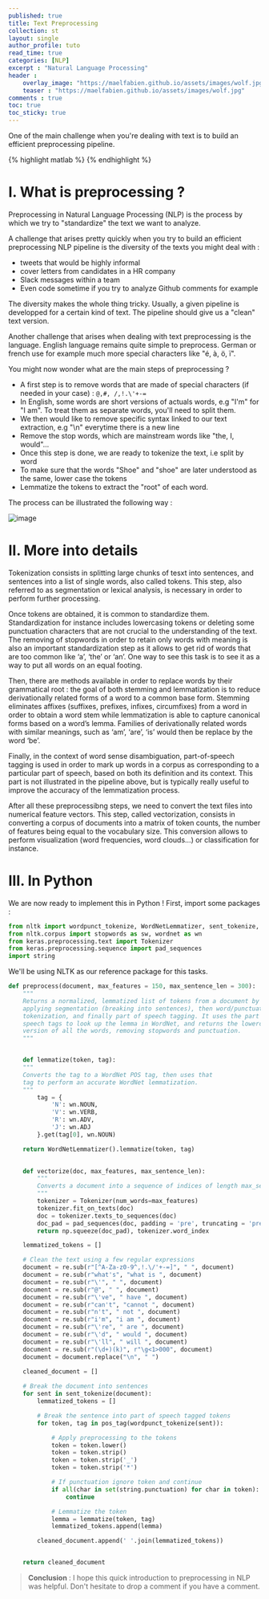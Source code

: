 ```yaml
---
published: true
title: Text Preprocessing
collection: st
layout: single
author_profile: tuto
read_time: true
categories: [NLP]
excerpt : "Natural Language Processing"
header :
    overlay_image: "https://maelfabien.github.io/assets/images/wolf.jpg"
    teaser : "https://maelfabien.github.io/assets/images/wolf.jpg"
comments : true
toc: true
toc_sticky: true
---
```


One of the main challenge when you're dealing with text is to build an efficient preprocessing pipeline.

<script type="text/javascript" async
    src="https://cdn.mathjax.org/mathjax/latest/MathJax.js?config=TeX-MML-AM_CHTML">
</script>

{% highlight matlab %}
{% endhighlight %}

# I. What is preprocessing ?

Preprocessing in Natural Language Processing (NLP) is the process by which we try to "standardize" the text we want to analyze.

A challenge that arises pretty quickly when you try to build an efficient preprocessing NLP pipeline is the diversity of the texts you might deal with :
- tweets that would be highly informal
- cover letters from candidates in a HR company
- Slack messages within a team
- Even code sometime if you try to analyze Github comments for example

The diversity makes the whole thing tricky. Usually, a given pipeline is developped for a certain kind of text. The pipeline should give us a "clean" text version.

Another challenge that arises when dealing with text preprocessing is the language. English language remains quite simple to preprocess. German or french use for example much more special characters like "é, à, ö, ï". 

You might now wonder what are the main steps of preprocessing ?
- A first step is to remove words that are made of special characters (if needed in your case) : `@,#, /,!.\'+-= `
- In English, some words are short versions of actuals words, e.g "I'm" for "I am". To treat them as separate words, you'll need to split them.
- We then would like to remove specific syntax linked to our text extraction, e.g "\n" everytime there is a new line
- Remove the stop words, which are mainstream words like "the, I, would"...
- Once this step is done, we are ready to tokenize the text, i.e split by word
- To make sure that the words "Shoe" and "shoe" are later understood as the same, lower case the tokens
- Lemmatize the tokens to extract the "root" of each word.

The process can be illustrated the following way :

![image](https://maelfabien.github.io/assets/images/nlp_1.png)

# II. More into details

Tokenization consists in splitting large chunks of tesxt into sentences, and sentences into a list of single words, also called tokens. This step, also referred to as segmentation or lexical analysis, is necessary in order to perform further processing.

Once tokens are obtained, it is common to standardize them. Standardization for instance includes lowercasing tokens or deleting some punctuation characters that are not crucial to the understanding of the text. The removing of stopwords in order to retain only words with meaning is also an important standardization step as it allows to get rid of words that are too common like ‘a’, ‘the’ or ‘an’. One way to see this task is to see it as a way to put all words on an equal footing.

Then, there are methods available in order to replace words by their grammatical root : the goal of both stemming and lemmatization is to reduce derivationally related forms of a word to a common base form. Stemming eliminates affixes (suffixes, prefixes, infixes, circumfixes) from a word in order to obtain a word stem while lemmatization is able to capture canonical forms based on a word’s lemma. Families of derivationally related words with similar meanings, such as ‘am’, ‘are’, ‘is’ would then be replace by the word ‘be’.

Finally, in the context of word sense disambiguation, part-of-speech tagging is used in order to mark up words in a corpus as corresponding to a particular part of speech, based on both its definition and its context. This part is not illustrated in the pipeline above, but is typically really useful to improve the accuracy of the lemmatization process. 

After all these preprocessibng steps, we need to convert the text files into numerical feature vectors. This step, called vectorization, consists in converting a corpus of documents into a matrix of token counts, the number of features being equal to the vocabulary size. This conversion allows to perform visualization (word frequencies, word clouds…) or classification for instance. 

# III. In Python

We are now ready to implement this in Python ! First, import some packages :

```python
from nltk import wordpunct_tokenize, WordNetLemmatizer, sent_tokenize, pos_tag
from nltk.corpus import stopwords as sw, wordnet as wn
from keras.preprocessing.text import Tokenizer
from keras.preprocessing.sequence import pad_sequences
import string 
```

We'll be using NLTK as our reference package for this tasks.

```python
def preprocess(document, max_features = 150, max_sentence_len = 300):
    """
    Returns a normalized, lemmatized list of tokens from a document by
    applying segmentation (breaking into sentences), then word/punctuation
    tokenization, and finally part of speech tagging. It uses the part of
    speech tags to look up the lemma in WordNet, and returns the lowercase
    version of all the words, removing stopwords and punctuation.
    """


    def lemmatize(token, tag):
    """
    Converts the tag to a WordNet POS tag, then uses that   
    tag to perform an accurate WordNet lemmatization.
    """
        tag = {
            'N': wn.NOUN,
            'V': wn.VERB,
            'R': wn.ADV,
            'J': wn.ADJ
        }.get(tag[0], wn.NOUN)

    return WordNetLemmatizer().lemmatize(token, tag)

    
    def vectorize(doc, max_features, max_sentence_len):
        """
        Converts a document into a sequence of indices of length max_sentence_len retaining only max_features unique words
        """
        tokenizer = Tokenizer(num_words=max_features)
        tokenizer.fit_on_texts(doc)
        doc = tokenizer.texts_to_sequences(doc)
        doc_pad = pad_sequences(doc, padding = 'pre', truncating = 'pre', maxlen = max_sentence_len)
        return np.squeeze(doc_pad), tokenizer.word_index

    lemmatized_tokens = []

    # Clean the text using a few regular expressions
    document = re.sub(r"[^A-Za-z0-9^,!.\/'+-=]", " ", document)
    document = re.sub(r"what's", "what is ", document)
    document = re.sub(r"\'", " ", document)
    document = re.sub(r"@", " ", document)
    document = re.sub(r"\'ve", " have ", document)
    document = re.sub(r"can't", "cannot ", document)
    document = re.sub(r"n't", " not ", document)
    document = re.sub(r"i'm", "i am ", document)
    document = re.sub(r"\'re", " are ", document)
    document = re.sub(r"\'d", " would ", document)
    document = re.sub(r"\'ll", " will ", document)
    document = re.sub(r"(\d+)(k)", r"\g<1>000", document)
    document = document.replace("\n", " ")
    
    cleaned_document = []

    # Break the document into sentences
    for sent in sent_tokenize(document):
        lemmatized_tokens = []

        # Break the sentence into part of speech tagged tokens
        for token, tag in pos_tag(wordpunct_tokenize(sent)):

            # Apply preprocessing to the tokens
            token = token.lower()
            token = token.strip()
            token = token.strip('_')
            token = token.strip('*')

            # If punctuation ignore token and continue
            if all(char in set(string.punctuation) for char in token): #token in set(sw.words('english')) or 
                continue

            # Lemmatize the token
            lemma = lemmatize(token, tag)
            lemmatized_tokens.append(lemma)

        cleaned_document.append(' '.join(lemmatized_tokens))


    return cleaned_document
```


> **Conclusion** : I hope this quick introduction to preprocessing in NLP was helpful. Don't hesitate to drop a comment if you have a comment.
